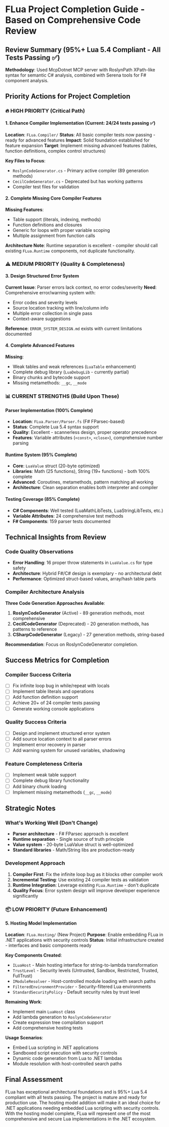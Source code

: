 # FLua Project Completion Guide - Based on Comprehensive Code Review

## Review Summary (95%+ Lua 5.4 Compliant - All Tests Passing ✅)

**Methodology**: Used McpDotnet MCP server with RoslynPath XPath-like syntax for semantic C# analysis, combined with Serena tools for F# component analysis.

## Priority Actions for Project Completion

### 🔥 HIGH PRIORITY (Critical Path)

#### 1. Enhance Compiler Implementation (Current: 24/24 tests passing ✅)
**Location**: `FLua.Compiler/` 
**Status**: All basic compiler tests now passing - ready for advanced features
**Impact**: Solid foundation established for feature expansion
**Target**: Implement missing advanced features (tables, function definitions, complex control structures)

**Key Files to Focus**:
- `RoslynCodeGenerator.cs` - Primary active compiler (89 generation methods)
- `CecilCodeGenerator.cs` - Deprecated but has working patterns
- Compiler test files for validation

#### 2. Complete Missing Core Compiler Features
**Missing Features**:
- Table support (literals, indexing, methods) 
- Function definitions and closures
- Generic for loops with proper variable scoping
- Multiple assignment from function calls

**Architecture Note**: Runtime separation is excellent - compiler should call existing `FLua.Runtime` components, not duplicate functionality.

### ⚠️ MEDIUM PRIORITY (Quality & Completeness)

#### 3. Design Structured Error System
**Current Issue**: Parser errors lack context, no error codes/severity
**Need**: Comprehensive error/warning system with:
- Error codes and severity levels
- Source location tracking with line/column info
- Multiple error collection in single pass
- Context-aware suggestions

**Reference**: `ERROR_SYSTEM_DESIGN.md` exists with current limitations documented

#### 4. Complete Advanced Features
**Missing**:
- Weak tables and weak references (`LuaTable` enhancement)
- Complete debug library (`LuaDebugLib` - currently partial)
- Binary chunks and bytecode support
- Missing metamethods: `__gc`, `__mode`

### 📊 CURRENT STRENGTHS (Build Upon These)

#### Parser Implementation (100% Complete)
- **Location**: `FLua.Parser/Parser.fs` (F# FParsec-based)
- **Status**: Complete Lua 5.4 syntax support
- **Quality**: Excellent - scannerless design, proper operator precedence
- **Features**: Variable attributes (`<const>`, `<close>`), comprehensive number parsing

#### Runtime System (95% Complete) 
- **Core**: `LuaValue` struct (20-byte optimized)
- **Libraries**: Math (25 functions), String (19+ functions) - both 100% complete
- **Advanced**: Coroutines, metamethods, pattern matching all working
- **Architecture**: Clean separation enables both interpreter and compiler

#### Testing Coverage (85% Complete)
- **C# Components**: Well tested (LuaMathLibTests, LuaStringLibTests, etc.)
- **Variable Attributes**: 24 comprehensive test methods
- **F# Components**: 159 parser tests documented

## Technical Insights from Review

### Code Quality Observations
- **Error Handling**: 16 proper throw statements in `LuaValue.cs` for type safety
- **Architecture**: Hybrid F#/C# design is exemplary - no architectural debt
- **Performance**: Optimized struct-based values, array/hash table parts

### Compiler Architecture Analysis
**Three Code Generation Approaches Available**:
1. **RoslynCodeGenerator** (Active) - 89 generation methods, most comprehensive
2. **CecilCodeGenerator** (Deprecated) - 20 generation methods, has patterns to reference
3. **CSharpCodeGenerator** (Legacy) - 27 generation methods, string-based

**Recommendation**: Focus on RoslynCodeGenerator completion.

## Success Metrics for Completion

### Compiler Success Criteria
- [ ] Fix infinite loop bug in while/repeat with locals
- [ ] Implement table literals and operations
- [ ] Add function definition support
- [ ] Achieve 20+ of 24 compiler tests passing
- [ ] Generate working console applications

### Quality Success Criteria  
- [ ] Design and implement structured error system
- [ ] Add source location context to all parser errors
- [ ] Implement error recovery in parser
- [ ] Add warning system for unused variables, shadowing

### Feature Completeness Criteria
- [ ] Implement weak table support
- [ ] Complete debug library functionality
- [ ] Add binary chunk loading
- [ ] Implement missing metamethods (`__gc`, `__mode`)

## Strategic Notes

### What's Working Well (Don't Change)
- **Parser architecture** - F# FParsec approach is excellent
- **Runtime separation** - Single source of truth principle
- **Value system** - 20-byte LuaValue struct is well-optimized
- **Standard libraries** - Math/String libs are production-ready

### Development Approach
1. **Compiler First**: Fix the infinite loop bug as it blocks other compiler work
2. **Incremental Testing**: Use existing 24 compiler tests as validation
3. **Runtime Integration**: Leverage existing `FLua.Runtime` - don't duplicate
4. **Quality Focus**: Error system design will improve developer experience significantly

### 📦 LOW PRIORITY (Future Enhancement)

#### 5. Hosting Model Implementation
**Location**: `FLua.Hosting/` (New Project)
**Purpose**: Enable embedding FLua in .NET applications with security controls
**Status**: Initial infrastructure created - interfaces and basic components ready

**Key Components Created**:
- `ILuaHost` - Main hosting interface for string-to-lambda transformation
- `TrustLevel` - Security levels (Untrusted, Sandbox, Restricted, Trusted, FullTrust)
- `IModuleResolver` - Host-controlled module loading with search paths
- `FilteredEnvironmentProvider` - Security-filtered Lua environments
- `StandardSecurityPolicy` - Default security rules by trust level

**Remaining Work**:
- Implement main `LuaHost` class
- Add lambda generation to `RoslynCodeGenerator`
- Create expression tree compilation support
- Add comprehensive hosting tests

**Usage Scenarios**:
- Embed Lua scripting in .NET applications
- Sandboxed script execution with security controls
- Dynamic code generation from Lua to .NET lambdas
- Module resolution with host-controlled search paths

## Final Assessment
FLua has exceptional architectural foundations and is 95%+ Lua 5.4 compliant with all tests passing. The project is mature and ready for production use. The hosting model addition will make it an ideal choice for .NET applications needing embedded Lua scripting with security controls. With the hosting model complete, FLua will represent one of the most comprehensive and secure Lua implementations in the .NET ecosystem.